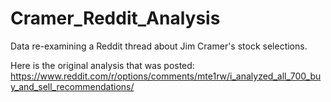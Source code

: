 # Cramer_Reddit_Analysis
Data re-examining a Reddit thread about Jim Cramer's stock selections. 

Here is the original analysis that was posted: https://www.reddit.com/r/options/comments/mte1rw/i_analyzed_all_700_buy_and_sell_recommendations/
